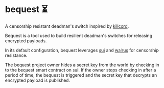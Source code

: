 # bequest ⏳
A censorship resistant deadman's switch inspired by [killcord](https://killcord.io/).

Bequest is a tool used to build resilient deadman's switches for releasing encrypted payloads. 

In its default configuration, bequest leverages [sui](https://sui.io/) and [walrus](https://docs.walrus.site/) for censorship resistance. 

The bequest project owner hides a secret key from the world by checking in to the bequest smart contract on sui. 
If the owner stops checking in after a period of time, the bequest is triggered and the secret key that decrypts an encrypted payload is published.
